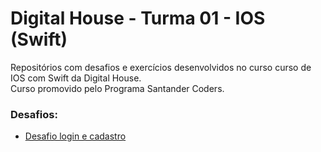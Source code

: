 # Digital House - Turma 01 - IOS (Swift)

Repositórios com desafios e exercícios desenvolvidos no curso curso de IOS com Swift da Digital House.<br/>
Curso promovido pelo Programa Santander Coders.<br/>


### Desafios:
* [Desafio login e cadastro](https://github.com/joorgeroberto/ExerciciosIosDigitalHouse/tree/master/DesafioLoginCadastro)
